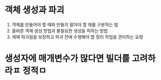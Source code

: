 # 객체 생성과 파괴  
1. 객체를 만들어야 할 때와 만들지 말아야 할 때를 구분하는 법  
2. 올바른 객체 생성 방법과 불필요한 생성을 피하는 방법  
3. 제때 파괴됨을 보장하고 파괴 전에 수행해야 할 정리 작업을 관리하는 요령

# 생성자에 매개변수가 많다면 빌더를 고려하라ㅍ 정적ㅁ
